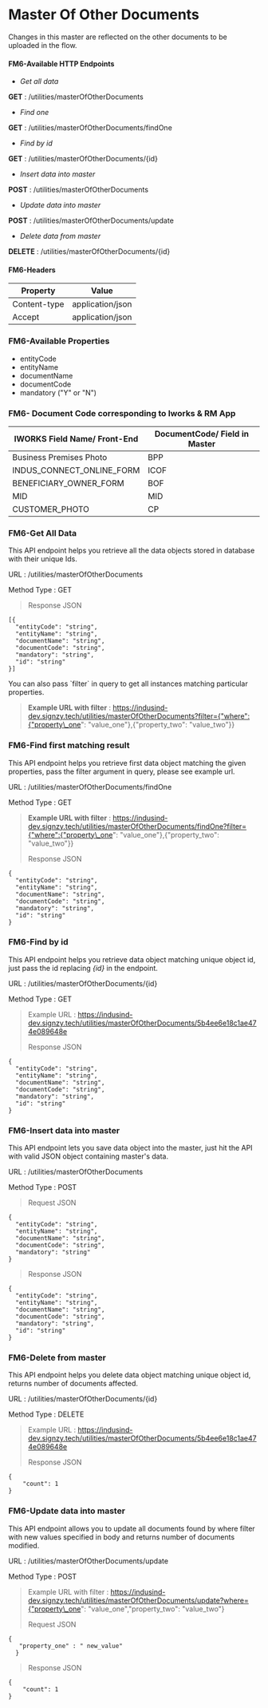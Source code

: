 # Master Of Other Documents



Changes in this master are reflected on the other documents to be uploaded in the flow.

#### FM6-Available HTTP Endpoints <a href="#fm6-available-http-endpoints" id="fm6-available-http-endpoints"></a>

* _Get all data_

**GET** : /utilities/masterOfOtherDocuments

* _Find one_

**GET** : /utilities/masterOfOtherDocuments/findOne

* _Find by id_

**GET** : /utilities/masterOfOtherDocuments/{id}

* _Insert data into master_

**POST** : /utilities/masterOfOtherDocuments

* _Update data into master_

**POST** : /utilities/masterOfOtherDocuments/update

* _Delete data from master_

**DELETE** : /utilities/masterOfOtherDocuments/{id}

#### FM6-Headers <a href="#fm6-headers" id="fm6-headers"></a>

| Property     | Value            |
| ------------ | ---------------- |
| Content-type | application/json |
| Accept       | application/json |

### FM6-Available Properties <a href="#fm6-available-properties" id="fm6-available-properties"></a>

* entityCode
* entityName
* documentName
* documentCode
* mandatory ("Y" or "N")

### FM6- Document Code corresponding to Iworks & RM App <a href="#fm6-available-properties" id="fm6-available-properties"></a>

| IWORKS Field Name/ Front-End | DocumentCode/ Field in Master |
| ---------------------------- | ----------------------------- |
| Business Premises Photo      | BPP                           |
| INDUS\_CONNECT\_ONLINE\_FORM | ICOF                          |
| BENEFICIARY\_OWNER\_FORM     | BOF                           |
| MID                          | MID                           |
| CUSTOMER\_PHOTO              | CP                            |

### FM6-Get All Data <a href="#fm6-get-all-data" id="fm6-get-all-data"></a>

This API endpoint helps you retrieve all the data objects stored in database with their unique Ids.

URL : /utilities/masterOfOtherDocuments

Method Type : GET

> Response JSON

```
[{
  "entityCode": "string",
  "entityName": "string",
  "documentName": "string",
  "documentCode": "string",
  "mandatory": "string",
  "id": "string"
}]
```

&#x20;You can also pass \`filter\` in query to get all instances matching particular properties.

> **Example URL with filter** : https://indusind-dev.signzy.tech/utilities/masterOfOtherDocuments?filter={"where":{"property\_one": "value\_one"},{"property\_two": "value\_two"\}}

### FM6-Find first matching result <a href="#fm6-find-first-matching-result" id="fm6-find-first-matching-result"></a>

This API endpoint helps you retrieve first data object matching the given properties, pass the filter argument in query, please see example url.

URL : /utilities/masterOfOtherDocuments/findOne

Method Type : GET

> **Example URL with filter** : https://indusind-dev.signzy.tech/utilities/masterOfOtherDocuments/findOne?filter={"where":{"property\_one": "value\_one"},{"property\_two": "value\_two"\}}
>
> Response JSON

```
{
  "entityCode": "string",
  "entityName": "string",
  "documentName": "string",
  "documentCode": "string",
  "mandatory": "string",
  "id": "string"
}
```

### FM6-Find by id <a href="#fm6-find-by-id" id="fm6-find-by-id"></a>

This API endpoint helps you retrieve data object matching unique object id, just pass the id replacing _{id}_ in the endpoint.

URL : /utilities/masterOfOtherDocuments/{id}

Method Type : GET

> Example URL : https://indusind-dev.signzy.tech/utilities/masterOfOtherDocuments/5b4ee6e18c1ae474e089648e
>
> Response JSON

```
{
  "entityCode": "string",
  "entityName": "string",
  "documentName": "string",
  "documentCode": "string",
  "mandatory": "string",
  "id": "string"
}
```

### FM6-Insert data into master <a href="#fm6-insert-data-into-master" id="fm6-insert-data-into-master"></a>

This API endpoint lets you save data object into the master, just hit the API with valid JSON object containing master's data.

URL : /utilities/masterOfOtherDocuments

Method Type : POST

> Request JSON

```
{
  "entityCode": "string",
  "entityName": "string",
  "documentName": "string",
  "documentCode": "string",
  "mandatory": "string"
}
```

> Response JSON

```
{
  "entityCode": "string",
  "entityName": "string",
  "documentName": "string",
  "documentCode": "string",
  "mandatory": "string",
  "id": "string"
}
```

### FM6-Delete from master <a href="#fm6-delete-from-master" id="fm6-delete-from-master"></a>

This API endpoint helps you delete data object matching unique object id, returns number of documents affected.

URL : /utilities/masterOfOtherDocuments/{id}

Method Type : DELETE

> Example URL : https://indusind-dev.signzy.tech/utilities/masterOfOtherDocuments/5b4ee6e18c1ae474e089648e
>
> Response JSON

```
{
    "count": 1
}
```

### FM6-Update data into master <a href="#fm6-update-data-into-master" id="fm6-update-data-into-master"></a>

This API endpoint allows you to update all documents found by where filter with new values specified in body and returns number of documents modified.

URL : /utilities/masterOfOtherDocuments/update

Method Type : POST

> Example URL with filter : https://indusind-dev.signzy.tech/utilities/masterOfOtherDocuments/update?where={"property\_one": "value\_one","property\_two": "value\_two"}
>
> Request JSON

```
{
   "property_one" : " new_value"
  }
```

> Response JSON

```
{
    "count": 1
}
```
